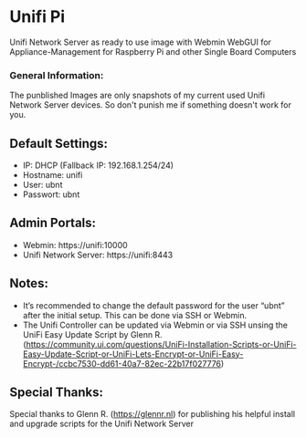 # Unifi Pi
Unifi Network Server as ready to use image with Webmin WebGUI for Appliance-Management for Raspberry Pi and other Single Board Computers

### General Information:
The punblished Images are only snapshots of my current used Unifi Network Server devices. So don't punish me if something doesn't work for you.

## Default Settings:
* IP: DHCP (Fallback IP: 192.168.1.254/24)
* Hostname: unifi
* User: ubnt
* Passwort: ubnt

## Admin Portals:
* Webmin: https://unifi:10000
* Unifi Network Server: https://unifi:8443 

## Notes:
* It’s recommended to change the default password for the user “ubnt” after the initial setup. This can be done via SSH or Webmin.
* The Unifi Controller can be updated via Webmin or via SSH unsing the UniFi Easy Update Script by Glenn R. (https://community.ui.com/questions/UniFi-Installation-Scripts-or-UniFi-Easy-Update-Script-or-UniFi-Lets-Encrypt-or-UniFi-Easy-Encrypt-/ccbc7530-dd61-40a7-82ec-22b17f027776)

## Special Thanks:
Special thanks to Glenn R. (https://glennr.nl) for publishing his helpful install and upgrade scripts for the Unifi Network Server
